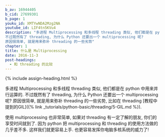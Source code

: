 ```yaml
---
b_av: 16944405
b_cid: 27699301
b_page: 1
youku_id: XMTYwNDA2Mzg2NA
youtube_id: LIF4tn5KVu4
description: "多进程 Multiprocessing 和多线程 threading 类似, 他们都是在 python 中用来并行运算的.
不过既然有了 threading, 为什么 Python 还要出一个 multiprocessing 呢?
原因很简单, 就是用来弥补 threading 的一些劣势"
chapter: 1
title: 什么是 Multiprocessing
date: 2016-11-3
post-headings:
  - 和 threading 的比较
---
```




{% include assign-heading.html %}


多进程 Multiprocessing 和多线程 threading 类似, 他们都是在 python 中用来并行运算的.
不过既然有了 threading, 为什么 Python 还要出一个 multiprocessing 呢?
原因很简单, 就是用来弥补 threading 的一些劣势, 比如在 threading [教程中提到的GIL]({% link _tutorials/python-basic/threading/5-GIL.md %}).

使用 multiprocessing 也非常简单, 如果对 threading 有一定了解的朋友, 你们的享受时间就到了.
因为 python 把 multiprocessing 和 threading 的使用方法做的几乎差不多. 这样我们就更容易上手.
也更容易发挥你电脑多核系统的威力了!